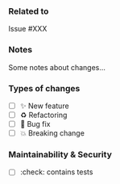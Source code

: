 ### Related to
Issue #XXX

### Notes
Some notes about changes...

### Types of changes
-   [ ]   :sparkles: New feature
-   [ ]   :recycle: Refactoring
-   [ ]   :bug: Bug fix
-   [ ]   :boom: Breaking change

### Maintainability & Security
-   [ ]   :check: contains tests



